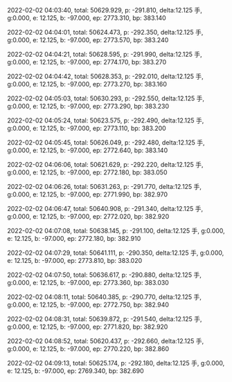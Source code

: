2022-02-02 04:03:40, total: 50629.929, p: -291.810, delta:12.125 手, g:0.000, e: 12.125, b: -97.000, ep: 2773.310, bp: 383.140

2022-02-02 04:04:01, total: 50624.473, p: -292.350, delta:12.125 手, g:0.000, e: 12.125, b: -97.000, ep: 2773.570, bp: 383.240

2022-02-02 04:04:21, total: 50628.595, p: -291.990, delta:12.125 手, g:0.000, e: 12.125, b: -97.000, ep: 2774.170, bp: 383.270

2022-02-02 04:04:42, total: 50628.353, p: -292.010, delta:12.125 手, g:0.000, e: 12.125, b: -97.000, ep: 2773.270, bp: 383.160

2022-02-02 04:05:03, total: 50630.293, p: -292.550, delta:12.125 手, g:0.000, e: 12.125, b: -97.000, ep: 2773.290, bp: 383.230

2022-02-02 04:05:24, total: 50623.575, p: -292.490, delta:12.125 手, g:0.000, e: 12.125, b: -97.000, ep: 2773.110, bp: 383.200

2022-02-02 04:05:45, total: 50626.049, p: -292.480, delta:12.125 手, g:0.000, e: 12.125, b: -97.000, ep: 2772.640, bp: 383.140

2022-02-02 04:06:06, total: 50621.629, p: -292.220, delta:12.125 手, g:0.000, e: 12.125, b: -97.000, ep: 2772.180, bp: 383.050

2022-02-02 04:06:26, total: 50631.263, p: -291.770, delta:12.125 手, g:0.000, e: 12.125, b: -97.000, ep: 2771.990, bp: 382.970

2022-02-02 04:06:47, total: 50640.908, p: -291.340, delta:12.125 手, g:0.000, e: 12.125, b: -97.000, ep: 2772.020, bp: 382.920

2022-02-02 04:07:08, total: 50638.145, p: -291.100, delta:12.125 手, g:0.000, e: 12.125, b: -97.000, ep: 2772.180, bp: 382.910

2022-02-02 04:07:29, total: 50641.111, p: -290.350, delta:12.125 手, g:0.000, e: 12.125, b: -97.000, ep: 2773.810, bp: 383.020

2022-02-02 04:07:50, total: 50636.617, p: -290.880, delta:12.125 手, g:0.000, e: 12.125, b: -97.000, ep: 2773.360, bp: 383.030

2022-02-02 04:08:11, total: 50640.385, p: -290.770, delta:12.125 手, g:0.000, e: 12.125, b: -97.000, ep: 2772.750, bp: 382.940

2022-02-02 04:08:31, total: 50639.872, p: -291.540, delta:12.125 手, g:0.000, e: 12.125, b: -97.000, ep: 2771.820, bp: 382.920

2022-02-02 04:08:52, total: 50620.437, p: -292.660, delta:12.125 手, g:0.000, e: 12.125, b: -97.000, ep: 2770.220, bp: 382.860

2022-02-02 04:09:13, total: 50625.174, p: -292.180, delta:12.125 手, g:0.000, e: 12.125, b: -97.000, ep: 2769.340, bp: 382.690